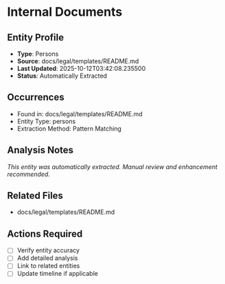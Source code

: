 # Internal Documents

## Entity Profile
- **Type**: Persons
- **Source**: docs/legal/templates/README.md
- **Last Updated**: 2025-10-12T03:42:08.235500
- **Status**: Automatically Extracted

## Occurrences
- Found in: docs/legal/templates/README.md
- Entity Type: persons
- Extraction Method: Pattern Matching

## Analysis Notes
*This entity was automatically extracted. Manual review and enhancement recommended.*

## Related Files
- docs/legal/templates/README.md

## Actions Required
- [ ] Verify entity accuracy
- [ ] Add detailed analysis
- [ ] Link to related entities
- [ ] Update timeline if applicable
